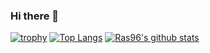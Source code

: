 ### Hi there 👋

[![trophy](https://github-profile-trophy.vercel.app/?username=Ras96&column=4)](https://github.com/ryo-ma/github-profile-trophy)
[![Top Langs](https://github-readme-stats.vercel.app/api/top-langs/?username=Ras96&langs_count=10&layout=compact)](https://github.com/anuraghazra/github-readme-stats)
[![Ras96's github stats](https://github-readme-stats.vercel.app/api?username=Ras96&count_private=true&show_icons=true)](https://github.com/anuraghazra/github-readme-stats)

<!--
**Ras96/Ras96** is a ✨ _special_ ✨ repository because its `README.md` (this file) appears on your GitHub profile.

Here are some ideas to get you started:

- 🔭 I’m currently working on ...
- 🌱 I’m currently learning ...
- 👯 I’m looking to collaborate on ...
- 🤔 I’m looking for help with ...
- 💬 Ask me about ...
- 📫 How to reach me: ...
- 😄 Pronouns: ...
- ⚡ Fun fact: ...
-->
